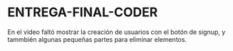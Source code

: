 # ENTREGA-FINAL-CODER

En el video faltó mostrar la creación de usuarios con el botón de signup, y tammbién algunas pequeñas partes para eliminar elementos.
